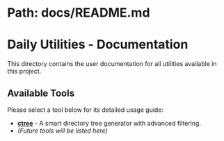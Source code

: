 # Path: docs/README.md

# Daily Utilities - Documentation

This directory contains the user documentation for all utilities available in this project.

## Available Tools

Please select a tool below for its detailed usage guide:

* [**ctree**](./tools/ctree.md) - A smart directory tree generator with advanced filtering.
* *(Future tools will be listed here)*
